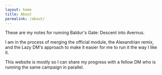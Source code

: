 ```yaml
---
layout: home
title: About
permalink: /about/
---
```


These are my notes for running Baldur's Gate: Descent into Avernus.

I am in the process of merging the official module, the Alexandrian remix, and the Lazy DM's approach to make it easier for me to run it the way I like it.

This website is mostly so I can share my progress with a fellow DM who is running the same campaign in parallel.